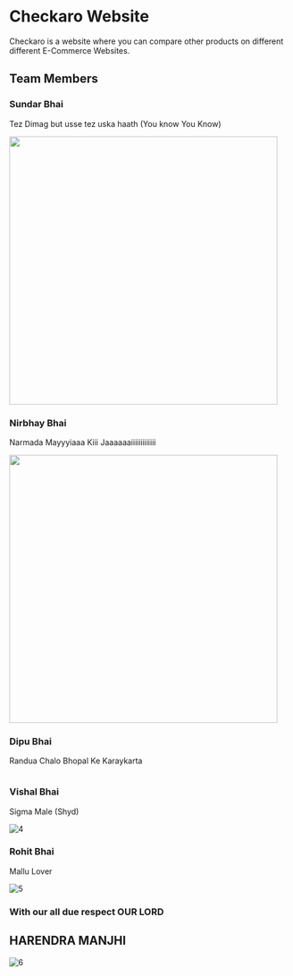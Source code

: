 # Checkaro Website 
Checkaro is a website where you can compare other products on different different E-Commerce Websites.
## Team Members
### Sundar Bhai
Tez Dimag but usse tez uska haath (You know You Know)

<img src="https://thumbs.dreamstime.com/z/touching-himself-unrecognizable-man-watching-pornography-masturbating-online-porn-video-digital-world-sex-erotic-touching-235791187.jpg" width="480" height="480">

### Nirbhay Bhai 
Narmada Mayyyiaaa Kiii Jaaaaaaiiiiiiiiiiiii

   
<img src="https://www.samvad.in/Encyc/2022/2/7/WhatsApp-Image-2022-02-07-at-5.27.30-PM_202202071737431546_H@@IGHT_838_W@@IDTH_1280.jpeg" width="480" height="480">


### Dipu Bhai
Randua Chalo Bhopal Ke Karaykarta


![<img src="https://img.youtube.com/vi/IH92vUve7rA/0.jpg" width="480" height="480">](https://www.youtube.com/watch?v=IH92vUve7rA_ID_HERE )

### Vishal Bhai
Sigma Male (Shyd)

![4][def4]
### Rohit Bhai
Mallu Lover


![5][def5]

### With our all due respect OUR LORD 
## HARENDRA MANJHI
![6][def6]



[def]: https://www.samvad.in/Encyc/2022/2/7/WhatsApp-Image-2022-02-07-at-5.27.30-PM_202202071737431546_H@@IGHT_838_W@@IDTH_1280.jpeg  
[def4]: https://i.kym-cdn.com/photos/images/facebook/001/492/083/bb7.jpg
[def5]: https://encrypted-tbn0.gstatic.com/images?q=tbn:ANd9GcTDplCJkpwxXvWBOQ7loQVCqv6587gzqaQamp7XankpIA&usqp=CAU&ec=48600113
[def6]: https://media.licdn.com/dms/image/C4D03AQHm9QtcR2rtNA/profile-displayphoto-shrink_400_400/0/1656600296915?e=1681948800&v=beta&t=uGznhEdQdpy0HpegFQdccA7L1PIsyOhBHqAIKUgNrD0